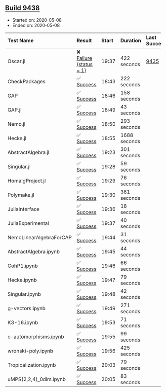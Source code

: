 ## [Build 9438](https://oscarci.mathematik.uni-kl.de/job/oscar/9438/)

* Started on: 2020-05-08
* Ended on: 2020-05-08

| Test Name    | Result | Start | Duration | Last Success | First Failure |
|:-------------|:-------|:------|:---------|:-------------|:--------------|
| Oscar.jl | ❌ [Failure (status = 1)](https://oscarci.mathematik.uni-kl.de/job/oscar/9438/artifact/logs/build-9438/Oscar.jl.log) | 19:37 | 422 seconds | [9435](https://oscarci.mathematik.uni-kl.de/job/oscar/9435/) | [9436](https://oscarci.mathematik.uni-kl.de/job/oscar/9436/) |
| CheckPackages | ✅ [Success](https://oscarci.mathematik.uni-kl.de/job/oscar/9438/artifact/logs/build-9438/CheckPackages.log) | 18:43 | 222 seconds |  |  |
| GAP | ✅ [Success](https://oscarci.mathematik.uni-kl.de/job/oscar/9438/artifact/logs/build-9438/GAP.log) | 18:46 | 158 seconds |  |  |
| GAP.jl | ✅ [Success](https://oscarci.mathematik.uni-kl.de/job/oscar/9438/artifact/logs/build-9438/GAP.jl.log) | 18:49 | 43 seconds |  |  |
| Nemo.jl | ✅ [Success](https://oscarci.mathematik.uni-kl.de/job/oscar/9438/artifact/logs/build-9438/Nemo.jl.log) | 18:50 | 293 seconds |  |  |
| Hecke.jl | ✅ [Success](https://oscarci.mathematik.uni-kl.de/job/oscar/9438/artifact/logs/build-9438/Hecke.jl.log) | 18:55 | 1688 seconds |  |  |
| AbstractAlgebra.jl | ✅ [Success](https://oscarci.mathematik.uni-kl.de/job/oscar/9438/artifact/logs/build-9438/AbstractAlgebra.jl.log) | 19:23 | 301 seconds |  |  |
| Singular.jl | ✅ [Success](https://oscarci.mathematik.uni-kl.de/job/oscar/9438/artifact/logs/build-9438/Singular.jl.log) | 19:28 | 59 seconds |  |  |
| HomalgProject.jl | ✅ [Success](https://oscarci.mathematik.uni-kl.de/job/oscar/9438/artifact/logs/build-9438/HomalgProject.jl.log) | 19:29 | 76 seconds |  |  |
| Polymake.jl | ✅ [Success](https://oscarci.mathematik.uni-kl.de/job/oscar/9438/artifact/logs/build-9438/Polymake.jl.log) | 19:30 | 381 seconds |  |  |
| JuliaInterface | ✅ [Success](https://oscarci.mathematik.uni-kl.de/job/oscar/9438/artifact/logs/build-9438/JuliaInterface.log) | 19:36 | 18 seconds |  |  |
| JuliaExperimental | ✅ [Success](https://oscarci.mathematik.uni-kl.de/job/oscar/9438/artifact/logs/build-9438/JuliaExperimental.log) | 19:37 | 40 seconds |  |  |
| NemoLinearAlgebraForCAP | ✅ [Success](https://oscarci.mathematik.uni-kl.de/job/oscar/9438/artifact/logs/build-9438/NemoLinearAlgebraForCAP.log) | 19:44 | 31 seconds |  |  |
| AbstractAlgebra.ipynb | ✅ [Success](https://oscarci.mathematik.uni-kl.de/job/oscar/9438/artifact/logs/build-9438/AbstractAlgebra.ipynb.log) | 19:45 | 44 seconds |  |  |
| CohP1.ipynb | ✅ [Success](https://oscarci.mathematik.uni-kl.de/job/oscar/9438/artifact/logs/build-9438/CohP1.ipynb.log) | 19:46 | 66 seconds |  |  |
| Hecke.ipynb | ✅ [Success](https://oscarci.mathematik.uni-kl.de/job/oscar/9438/artifact/logs/build-9438/Hecke.ipynb.log) | 19:47 | 79 seconds |  |  |
| Singular.ipynb | ✅ [Success](https://oscarci.mathematik.uni-kl.de/job/oscar/9438/artifact/logs/build-9438/Singular.ipynb.log) | 19:48 | 42 seconds |  |  |
| g-vectors.ipynb | ✅ [Success](https://oscarci.mathematik.uni-kl.de/job/oscar/9438/artifact/logs/build-9438/g-vectors.ipynb.log) | 19:49 | 271 seconds |  |  |
| K3-16.ipynb | ✅ [Success](https://oscarci.mathematik.uni-kl.de/job/oscar/9438/artifact/logs/build-9438/K3-16.ipynb.log) | 19:53 | 71 seconds |  |  |
| c-automorphisms.ipynb | ✅ [Success](https://oscarci.mathematik.uni-kl.de/job/oscar/9438/artifact/logs/build-9438/c-automorphisms.ipynb.log) | 19:55 | 99 seconds |  |  |
| wronski-poly.ipynb | ✅ [Success](https://oscarci.mathematik.uni-kl.de/job/oscar/9438/artifact/logs/build-9438/wronski-poly.ipynb.log) | 19:56 | 425 seconds |  |  |
| Tropicalization.ipynb | ✅ [Success](https://oscarci.mathematik.uni-kl.de/job/oscar/9438/artifact/logs/build-9438/Tropicalization.ipynb.log) | 20:03 | 79 seconds |  |  |
| uMPS(2,2,4)_0dim.ipynb | ✅ [Success](https://oscarci.mathematik.uni-kl.de/job/oscar/9438/artifact/logs/build-9438/uMPS-2-2-4-_0dim.ipynb.log) | 20:05 | 83 seconds |  |  |
